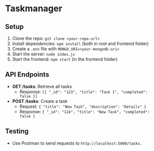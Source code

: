 # Taskmanager



## Setup
1. Clone the repo: `git clone <your-repo-url>`
2. Install dependencies: `npm install` (both in root and frontend folder)
3. Create a `.env` file with `MONGO_URI=<your-mongodb-uri>`
4. Start the server: `node index.js`
5. Start the frontend: `npm start` (in the frontend folder)

## API Endpoints
- **GET /tasks**: Retrieve all tasks
  - Response: `[{ "_id": "123", "title": "Task 1", "completed": false }]`
- **POST /tasks**: Create a task
  - Request: `{ "title": "New Task", "description": "Details" }`
  - Response: `{ "_id": "124", "title": "New Task", "completed": false }`

## Testing
- Use Postman to send requests to `http://localhost:5000/tasks`.
